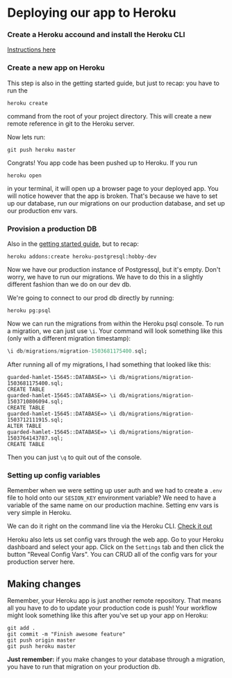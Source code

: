# Deploying our app to Heroku

### Create a Heroku accound and install the Heroku CLI

[Instructions here](https://devcenter.heroku.com/articles/getting-started-with-nodejs#introduction)

### Create a new app on Heroku

This step is also in the getting started guide, but just to recap: you have to run the

```
heroku create
```

command from the root of your project directory. This will create a new remote reference in git to the Heroku server.

Now lets run:

```
git push heroku master
```

Congrats! You app code has been pushed up to Heroku. If you run

```
heroku open
```

in your terminal, it will open up a browser page to your deployed app. You will notice however that the app is broken. That's because we have to set up our database, run our migrations on our production database, and set up our production env vars.

### Provision a production DB

Also in the [getting started guide](https://devcenter.heroku.com/articles/getting-started-with-nodejs#provision-a-database), but to recap:

```
heroku addons:create heroku-postgresql:hobby-dev
```

Now we have our production instance of Postgressql, but it's empty. Don't worry, we have to run our migrations. We have to do this in a slightly different fashion than we do on our dev db.

We're going to connect to our prod db directly by running:

```
heroku pg:psql
```

Now we can run the migrations from within the Heroku psql console. To run a migration, we can just use `\i`. Your command will look something like this (only with a different migration timestamp):

```sql
\i db/migrations/migration-1503681175400.sql;
```

After running all of my migrations, I had something that looked like this:

```
guarded-hamlet-15645::DATABASE=> \i db/migrations/migration-1503681175400.sql;
CREATE TABLE
guarded-hamlet-15645::DATABASE=> \i db/migrations/migration-1503710806094.sql;
CREATE TABLE
guarded-hamlet-15645::DATABASE=> \i db/migrations/migration-1503712111915.sql;
ALTER TABLE
guarded-hamlet-15645::DATABASE=> \i db/migrations/migration-1503764143787.sql;
CREATE TABLE
```

Then you can just `\q` to quit out of the console.

### Setting up config variables

Remember when we were setting up user auth and we had to create a `.env` file to hold onto our `SESION_KEY` environment variable? We need to have a variable of the same name on our production machine. Setting env vars is very simple in Heroku.

We can do it right on the command line via the Heroku CLI. [Check it out](https://devcenter.heroku.com/articles/getting-started-with-nodejs#define-config-vars)

Heroku also lets us set config vars through the web app. Go to your Heroku dashboard and select your app. Click on the `Settings` tab and then click the button "Reveal Config Vars". You can CRUD all of the config vars for your production server here.

## Making changes

Remember, your Heroku app is just another remote repository. That means all you have to do to update your production code is push! Your workflow might look something like this after you've set up your app on Heroku:

```
git add .
git commit -m "Finish awesome feature"
git push origin master
git push heroku master
```

**Just remember:** if you make changes to your database through a migration, you have to run that migration on your production db.
